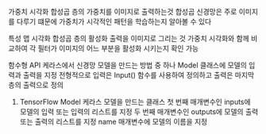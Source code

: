 가중치 시각화
합성곱 층의 가중치를 이미지로 출력하는것
합성곱 신경망은 주로 이미지를 다루기 떄문에 가중치가 시각적인 패턴을
학습하는지 알아볼 수 있다

특성 맵 시각화
합성곱 층의 활성화 출력을 이미지로 그리는 것
가중치 시각화와 함께 비교하여 각 필터가 이미지의 어느 부분을 활성화
시키는지 확인 가능

함수형 API
케라스에서 신경망 모델을 만드는 방법 중 하나
Model 클래스에 모델의 입력과 출력을 지정
전형적으로 입력은 Input() 함수를 사용하여 정의하고 출력은 
마지막 층의 출력으로 정의

1. TensorFlow
Model
케라스 모델을 만드는 클래스
첫 번째 매개변수인 inputs에 모델의 입력 또는 입력의 리스트를 지정
두 번째 매개변수인 outputs에 모델의 출력 또는 출력의 리스트를 지정
name 매개변수에 모델의 이름을 지정